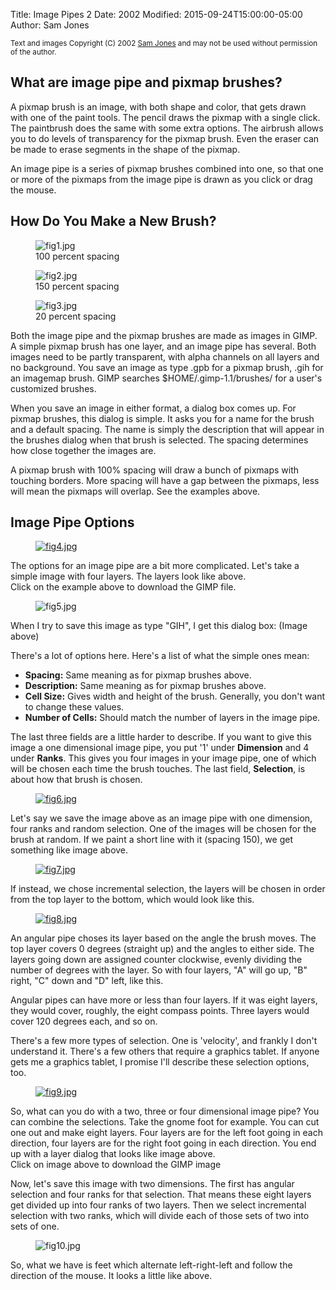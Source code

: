 Title: Image Pipes 2
Date: 2002
Modified: 2015-09-24T15:00:00-05:00
Author: Sam Jones


<small>Text and images Copyright (C) 2002 [Sam Jones](mailto:samjonesNOSPAM@io.com) and may not be used without permission of the author.</small>

## What are image pipe and pixmap brushes?

A pixmap brush is an image, with both shape and color, that gets drawn with one of the paint tools. The pencil draws the pixmap with a single click. The paintbrush does the same with some extra options. The airbrush allows you to do levels of transparency for the pixmap brush. Even the eraser can be made to erase segments in the shape of the pixmap.

An image pipe is a series of pixmap brushes combined into one, so that one or more of the pixmaps from the image pipe is drawn as you click or drag the mouse.

## How Do You Make a New Brush?

<figure>
<img src="{filename}fig1.jpg" alt="fig1.jpg"/>
<figcaption>
100 percent spacing
</figcaption>
</figure>


<figure>
<img src="{filename}fig2.jpg" alt="fig2.jpg"/>
<figcaption>
150 percent spacing
</figcaption>
</figure>


<figure>
<img src="{filename}fig3.jpg" alt="fig3.jpg"/>
<figcaption>
20 percent spacing
</figcaption>
</figure>


Both the image pipe and the pixmap brushes are made as images in GIMP. A simple pixmap brush has one layer, and an image pipe has several. Both images need to be partly transparent, with alpha channels on all layers and no background. You save an image as type .gpb for a pixmap brush, .gih for an imagemap brush. GIMP searches $HOME/.gimp-1.1/brushes/ for a user's customized brushes.

When you save an image in either format, a dialog box comes up. For pixmap brushes, this dialog is simple. It asks you for a name for the brush and a default spacing. The name is simply the description that will appear in the brushes dialog when that brush is selected. The spacing determines how close together the images are.

A pixmap brush with 100% spacing will draw a bunch of pixmaps with touching borders. More spacing will have a gap between the pixmaps, less will mean the pixmaps will overlap. See the examples above.

## Image Pipe Options

<figure>
<a href="layer_example.xcf.gz"><img src="{filename}fig4.jpg" alt="fig4.jpg"/></a>
</figure>

The options for an image pipe are a bit more complicated. Let's take a simple image with four layers. The layers look like above.  
Click on the example above to download the GIMP file.

<figure>
<img src="{filename}fig5.jpg" alt="fig5.jpg"/>
</figure>

When I try to save this image as type "GIH", I get this dialog box: (Image above)

There's a lot of options here. Here's a list of what the simple ones mean:

*   **Spacing:** Same meaning as for pixmap brushes above.
*   **Description:** Same meaning as for pixmap brushes above.
*   **Cell Size:** Gives width and height of the brush. Generally, you don't want to change these values.
*   **Number of Cells:** Should match the number of layers in the image pipe.

The last three fields are a little harder to describe. If you want to give this image a one dimensional image pipe, you put '1' under **Dimension** and 4 under **Ranks**. This gives you four images in your image pipe, one of which will be chosen each time the brush touches. The last field, **Selection**, is about how that brush is chosen.

<figure>
<a href="random_pipe.gih"><img src="{filename}fig6.jpg" alt="fig6.jpg"/></a>
</figure>

Let's say we save the image above as an image pipe with one dimension, four ranks and random selection. One of the images will be chosen for the brush at random. If we paint a short line with it (spacing 150), we get something like image above.

<figure>
<a href="incremental_pipe.gih"><img src="{filename}fig7.jpg" alt="fig7.jpg"/></a>
</figure>

If instead, we chose incremental selection, the layers will be chosen in order from the top layer to the bottom, which would look like this.

<figure>
<a href="angular_pipe.gih"><img src="{filename}fig8.jpg" alt="fig8.jpg"/></a>
</figure>

An angular pipe choses its layer based on the angle the brush moves. The top layer covers 0 degrees (straight up) and the angles to either side. The layers going down are assigned counter clockwise, evenly dividing the number of degrees with the layer. So with four layers, "A" will go up, "B" right, "C" down and "D" left, like this.

Angular pipes can have more or less than four layers. If it was eight layers, they would cover, roughly, the eight compass points. Three layers would cover 120 degrees each, and so on.

There's a few more types of selection. One is 'velocity', and frankly I don't understand it. There's a few others that require a graphics tablet. If anyone gets me a graphics tablet, I promise I'll describe these selection options, too.

<figure>
<a href="gnome_feet.xcf.gz"><img src="{filename}fig9.jpg" alt="fig9.jpg"/></a>
</figure>

So, what can you do with a two, three or four dimensional image pipe? You can combine the selections. Take the gnome foot for example. You can cut one out and make eight layers. Four layers are for the left foot going in each direction, four layers are for the right foot going in each direction. You end up with a layer dialog that looks like image above.  
Click on image above to download the GIMP image

Now, let's save this image with two dimensions. The first has angular selection and four ranks for that selection. That means these eight layers get divided up into four ranks of two layers. Then we select incremental selection with two ranks, which will divide each of those sets of two into sets of one.

<figure>
<img src="{filename}fig10.jpg" alt="fig10.jpg"/>
</figure>

So, what we have is feet which alternate left-right-left and follow the direction of the mouse. It looks a little like above.
